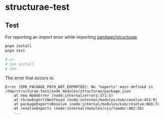 # structurae-test

## Test

For reporting an import error while importing [zandaqo/structurae](https://github.com/zandaqo/structurae)

```sh
pnpm install 
pnpm test

# or
# npm install
# npm
```

The error that occurs is:

```
Error [ERR_PACKAGE_PATH_NOT_EXPORTED]: No "exports" main defined in /tmp/structurae-test/node_modules/structurae/package.json
    at new NodeError (node:internal/errors:371:5)
    at throwExportsNotFound (node:internal/modules/esm/resolve:453:9)
    at packageExportsResolve (node:internal/modules/esm/resolve:669:7)
    at resolveExports (node:internal/modules/cjs/loader:482:36)
    ...
```
